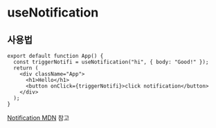 # useNotification

## 사용법
```node
export default function App() {
  const triggerNotifi = useNotification("hi", { body: "Good!" });
  return (
    <div className="App">
      <h1>Hello</h1>
      <button onClick={triggerNotifi}>click notification</button>
    </div>
  );
}
```
[Notification MDN](https://developer.mozilla.org/ko/docs/Web/API/notification) 참고